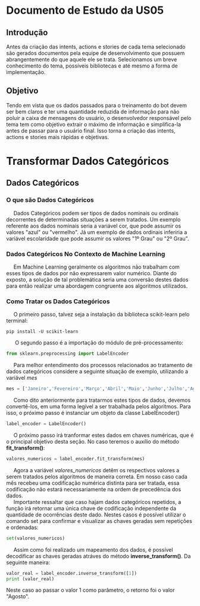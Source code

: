 # Documento de Estudo da US05

## Introdução

Antes da criação das intents, actions e stories de cada tema selecionado são gerados documentos pela equipe de desenvolvimento que possuem abrangentemente do que aquele ele se trata. Selecionamos um breve conhecimento do tema, possíveis bibliotecas e até mesmo a forma de implementação. 

## Objetivo

Tendo em vista que os dados passados para o treinamento do bot devem ser bem claros e ter uma quantidade reduzida de informação para não poluir a caixa de mensagens do usuário, o desenvolvedor responsável pelo tema tem como objetivo extrair o máximo de informação e simplifica-la antes de passar para o usuário final. Isso torna a criação das intents, actions e stories mais rápidas e objetivas.

# Transformar Dados Categóricos

## Dados Categóricos 

### O que são Dados Categóricos
&nbsp;&nbsp;&nbsp;&nbsp;&nbsp;Dados Categóricos podem ser tipos de dados nominais ou ordinais decorrentes de determinadas situações a serem tratados. Um exemplo referente aos dados nominais seria a variável cor, que pode assumir os valores "azul" ou "vermelho". Já um exemplo de dados ordinais inferiria a variável escolaridade que pode assumir os valores "1º Grau" ou "2º Grau".<br/>
### Dados Categóricos No Contexto de Machine Learning
&nbsp;&nbsp;&nbsp;&nbsp;&nbsp;Em Machine Learning geralmente os algoritmos não trabalham com esses tipos de dados por não expressarem valor numérico. Diante do exposto, a solução de tal problemática seria uma conversão destes dados para então realizar uma abordagem congruente aos algoritmos utilizados. <br/>
### Como Tratar os Dados Categóricos
&nbsp;&nbsp;&nbsp;&nbsp;&nbsp;O primeiro passo, talvez seja a instalação da biblioteca scikit-learn pelo terminal:<br/>
```
pip install -U scikit-learn
```
&nbsp;&nbsp;&nbsp;&nbsp;&nbsp;
O segundo passo é a importação do módulo de pré-processamento:
```python
from sklearn.preprocessing import LabelEncoder
```
&nbsp;&nbsp;&nbsp;&nbsp;&nbsp;Para melhor entendimento dos processos relacionados ao tratamento de dados categóricos considere a seguinte situação de exemplo, utilizando a variável _mes_<br/>
```python
mes = ['Janeiro','Fevereiro','Março','Abril','Maio','Junho','Julho','Agosto', 'Setembro', 'Outubro', 'Novembro', 'Dezembro']
```
&nbsp;&nbsp;&nbsp;&nbsp;&nbsp;Como dito anteriormente para tratarmos estes tipos de dados, devemos convertê-los, em uma forma legível a ser trabalhada pelos algoritmos. Para isso, o próximo passo é instanciar um objeto da classe LabelEncoder()
```python
label_encoder = LabelEncoder()
```
&nbsp;&nbsp;&nbsp;&nbsp;&nbsp;O próximo passo irá tranformar estes dados em chaves numéricas, que é o principal objetivo desta seção. No caso teremos o auxílio do método **fit_transform()**:
```python
valores_numericos = label_encoder.fit_transform(mes)
```
&nbsp;&nbsp;&nbsp;&nbsp;&nbsp;Agora a variável _valores_numericos_ detêm os respectivos valores a serem tratados pelos algoritmos de maneira correta. Em nosso caso cada mês recebeu uma codificação numérica distinta para ser tratada, essa codificação não estará necessariamente na ordem de precedência dos dados.
<br/>&nbsp;&nbsp;&nbsp;&nbsp;&nbsp;Importante ressaltar que caso hajam dados categóricos repetidos, a função irá retornar uma única chave de codificação independente da quantidade de ocorrências deste dado. Nestes casos é possível utilizar o comando set para confirmar e visualizar as chaves geradas sem repetições e ordenadas:
```python
set(valores_numericos)
```
&nbsp;&nbsp;&nbsp;&nbsp;&nbsp;Assim como foi realizado um mapeamento dos dados, é possível decodificar as chaves geradas atráves do método **inverse_transform()**. Da seguinte maneira: 
```python
valor_real = label_encoder.inverse_transform([1])
print (valor_real)
```
Neste caso ao passar o valor 1 como parâmetro, o retorno foi o valor "Agosto".











